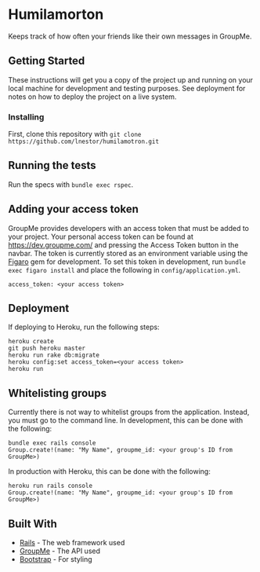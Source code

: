 # Humilamorton

Keeps track of how often your friends like their own messages in GroupMe.

## Getting Started

These instructions will get you a copy of the project up and running on your local machine for development and testing purposes. See deployment for notes on how to deploy the project on a live system.

### Installing

First, clone this repository with `git clone https://github.com/lnestor/humilamotron.git`

## Running the tests

Run the specs with `bundle exec rspec`.

## Adding your access token

GroupMe provides developers with an access token that must be added to your project. Your personal access token can be found at https://dev.groupme.com/ and pressing the Access Token button in the navbar. The token is currently stored as an environment variable using the [Figaro](https://github.com/laserlemon/figaro) gem for development. To set this token in development, run `bundle exec figaro install` and place the following in `config/application.yml`.

```
access_token: <your access token>
```

## Deployment

If deploying to Heroku, run the following steps:

```
heroku create
git push heroku master
heroku run rake db:migrate
heroku config:set access_token=<your access token>
heroku run
```

## Whitelisting groups

Currently there is not way to whitelist groups from the application. Instead, you must go to the command line. In development, this can be done with the following:

```
bundle exec rails console
Group.create!(name: "My Name", groupme_id: <your group's ID from GroupMe>)
```

In production with Heroku, this can be done with the following:

```
heroku run rails console
Group.create!(name: "My Name", groupme_id: <your group's ID from GroupMe>)
```

## Built With

* [Rails](https://rubyonrails.org/) - The web framework used
* [GroupMe](https://groupme.com/en-US/) - The API used
* [Bootstrap](https://getbootstrap.com/) - For styling
